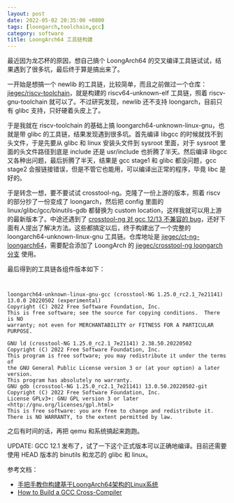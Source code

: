 ```yaml
---
layout: post
date: 2022-05-02 20:35:00 +0800
tags: [loongarch,toolchain,gcc]
category: software
title: LoongArch64 工具链构建
---
```


最近因为龙芯杯的原因，想自己搞个 LoongArch64 的交叉编译工具链试试，结果遇到了很多坑，最后终于算是搞出来了。

一开始是想搞一个 newlib 的工具链，比较简单，而且之前做过一个仓库：[jiegec/riscv-toolchain](https://github.com/jiegec/riscv-toolchain)，就是构建的 riscv64-unknown-elf 工具链，照着 riscv-gnu-toolchain 就可以了。不过研究发现，newlib 还不支持 loongarch，目前只有 glibc 支持，只好硬着头皮上了。

于是我就在 riscv-toolchain 的基础上搞 loongarch64-unknown-linux-gnu，也就是带 glibc 的工具链，结果发现遇到很多坑。首先编译 libgcc 的时候就找不到头文件，于是先要从 glibc 和 linux 安装头文件到 sysroot 里面，对于 sysroot 里面的头文件路径到底是 include 还是 usr/include 也折腾了半天。然后编译 libgcc 又各种出问题，最后折腾了半天，结果是 gcc stage1 和 glibc 都没问题，gcc stage2 会报链接错误，但是不管它也能用，可以编译出正常的程序，毕竟 libc 是好的。

于是转念一想，要不要试试 crosstool-ng。克隆了一份上游的版本，照着 riscv 的部分抄了一份变成了 loongarch，然后把 config 里面的 linux/glibc/gcc/binutils-gdb 都替换为 custom location，这样我就可以用上游的最新版本了。中途还遇到了 [crosstool-ng 对 gcc 12/13 不兼容的 bug](https://github.com/crosstool-ng/crosstool-ng/issues/1564)，还好下面有人提出了解决方法。这些都搞定以后，终于构建出了一个完整的 loongarch64-unknown-linux-gnu 工具链。仓库地址是 [jiegec/ct-ng-loongarch64](https://github.com/jiegec/ct-ng-loongarch64)，需要配合添加了 LoongArch 的 [jiegec/crosstool-ng loongarch 分支](https://github.com/jiegec/crosstool-ng/tree/loongarch) 使用。

最后得到的工具链各组件版本如下：

```

   
loongarch64-unknown-linux-gnu-gcc (crosstool-NG 1.25.0_rc2.1_7e21141) 13.0.0 20220502 (experimental)
Copyright (C) 2022 Free Software Foundation, Inc.
This is free software; see the source for copying conditions.  There is NO
warranty; not even for MERCHANTABILITY or FITNESS FOR A PARTICULAR PURPOSE.

GNU ld (crosstool-NG 1.25.0_rc2.1_7e21141) 2.38.50.20220502
Copyright (C) 2022 Free Software Foundation, Inc.
This program is free software; you may redistribute it under the terms of
the GNU General Public License version 3 or (at your option) a later version.
This program has absolutely no warranty.
GNU gdb (crosstool-NG 1.25.0_rc2.1_7e21141) 13.0.50.20220502-git
Copyright (C) 2022 Free Software Foundation, Inc.
License GPLv3+: GNU GPL version 3 or later <http://gnu.org/licenses/gpl.html>
This is free software: you are free to change and redistribute it.
There is NO WARRANTY, to the extent permitted by law.
```

之后有时间的话，再把 qemu 和系统搞起来跑跑。

UPDATE: GCC 12.1 发布了，试了一下这个正式版本可以正确地编译。目前还需要使用 HEAD 版本的 binutils 和龙芯的 glibc 和 linux。

参考文档：

- [手把手教你构建基于LoongArch64架构的Linux系统](https://github.com/sunhaiyong1978/CLFS-for-LoongArch/blob/main/CLFS_For_LoongArch64-20220108.md)
- [How to Build a GCC Cross-Compiler](https://preshing.com/20141119/how-to-build-a-gcc-cross-compiler/)
